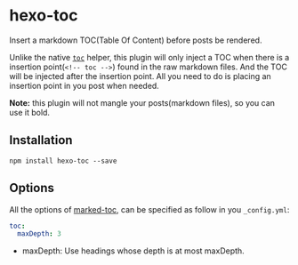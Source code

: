 # hexo-toc

Insert a markdown TOC(Table Of Content) before posts be rendered. 

Unlike the native [`toc`](http://hexo.io/docs/helpers.html#toc) helper, this plugin will only inject a TOC when there is a insertion point(`<!-- toc -->`) found in the raw markdown files. And the TOC will be injected after the insertion point. 
All you need to do is placing an insertion point in you post when needed. 

**Note:** this plugin will not mangle your posts(markdown files), so you can use it bold.

## Installation

```node
npm install hexo-toc --save
```

## Options

All the options of [marked-toc](https://github.com/jonschlinkert/marked-toc#options), 
can be specified as follow in you `_config.yml`:

```yaml
toc:
  maxDepth: 3
```

- maxDepth: Use headings whose depth is at most maxDepth.
